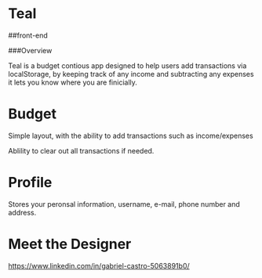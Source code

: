 # Teal 

##front-end

###Overview

Teal is a budget contious app designed to help users add transactions via localStorage, by keeping track of any income and subtracting any expenses it lets you know where you are finicially.


# Budget 

Simple layout, with the ability to add transactions such as income/expenses

Ablility to clear out all transactions if needed.


# Profile

Stores your peronsal information, username, e-mail, phone number and address.

# Meet the Designer

https://www.linkedin.com/in/gabriel-castro-5063891b0/

